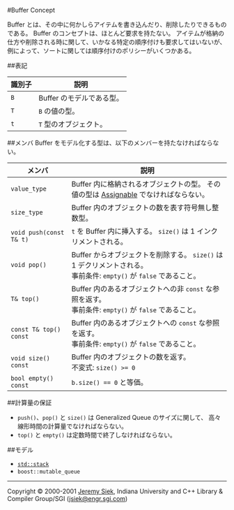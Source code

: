 #Buffer Concept

Buffer とは、その中に何かしらアイテムを書き込んだり、削除したりできるものである。 Buffer のコンセプトは、ほとんど要求を持たない。 アイテムが格納の仕方や削除される時に関して、いかなる特定の順序付けも要求してはいないが、例によって、ソートに関しては順序付けのポリシーがいくつかある。


##表記

| 識別子 | 説明 |
|--------|------|
| `B`    | Buffer のモデルである型。 |
| `T`    | `B` の値の型。 |
| `t`    | `T` 型のオブジェクト。 |


##メンバ
Buffer をモデル化する型は、以下のメンバーを持たなければならない。

| メンバ | 説明 |
|--------|------|
| `value_type` | Buffer 内に格納されるオブジェクトの型。 その値の型は [Assignable](http://www.sgi.com/tech/stl/Assignable.html) でなければならない。 |
| `size_type`  | Buffer 内のオブジェクトの数を表す符号無し整数型。 |
| `void push(const T& t)` | `t` を Buffer 内に挿入する。 `size()` は 1 インクリメントされる。 |
| `void pop()`            | Buffer からオブジェクトを削除する。 `size()` は 1 デクリメントされる。<br/> 事前条件: `empty()` が `false` であること。 |
| `T& top()`              | Buffer 内のあるオブジェクトへの非 `const` な参照を返す。<br/> 事前条件: `empty()` が `false` であること。 |
| `const T& top() const`  | Buffer 内のあるオブジェクトへの `const` な参照を返す。<br/> 事前条件: `empty()` が `false` であること。 |
| `void size() const`     | Buffer 内のオブジェクトの数を返す。<br/> 不変式: `size() >= 0` |
| `bool empty() const`    | `b.size() == 0` と等価。 |


##計算量の保証
- `push()`、`pop()` と `size()` は Generalized Queue のサイズに関して、 高々線形時間の計算量でなければならない。
- `top()` と `empty()` は定数時間で終了しなければならない。


##モデル
- [`std::stack`](http://www.sgi.com/tech/stl/stack.html)
- `boost::mutable_queue`


***
Copyright © 2000-2001 [Jeremy Siek](http://www.boost.org/doc/libs/1_31_0/people/jeremy_siek.htm), Indiana University and C++ Library & Compiler Group/SGI (<jsiek@engr.sgi.com>)

